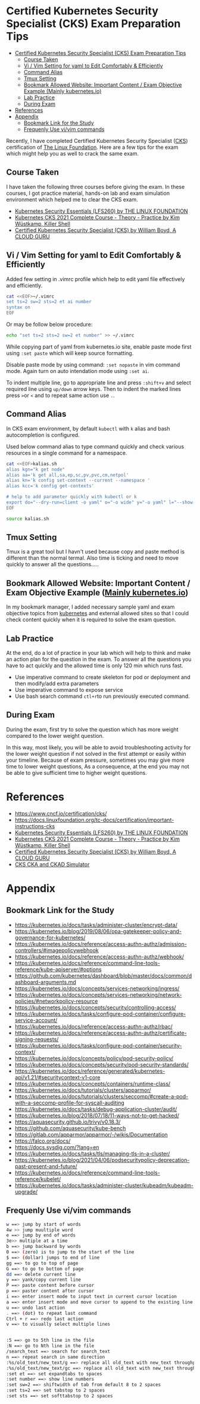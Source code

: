 # Certified Kubernetes Security Specialist (CKS) Exam Preparation Tips

- [Certified Kubernetes Security Specialist (CKS) Exam Preparation Tips](#certified-kubernetes-security-specialist-cks-exam-preparation-tips)
  - [Course Taken](#course-taken)
  - [Vi / Vim Setting for yaml to Edit Comfortably & Efficiently](#vi--vim-setting-for-yaml-to-edit-comfortably--efficiently)
  - [Command Alias](#command-alias)
  - [Tmux Setting](#tmux-setting)
  - [Bookmark Allowed Website: Important Content / Exam Objective Example (Mainly kubernetes.io)](#bookmark-allowed-website-important-content--exam-objective-example-mainly-kubernetesio)
  - [Lab Practice](#lab-practice)
  - [During Exam](#during-exam)
- [References](#references)
- [Appendix](#appendix)
  - [Bookmark Link for the Study](#bookmark-link-for-the-study)
  - [Frequenly Use vi/vim commands](#frequenly-use-vivim-commands)

Recently, I have completed Certified Kubernetes Security Specialist ([CKS](https://www.cncf.io/certification/cks/)) certification of [The Linux Foundation](https://www.linuxfoundation.org). Here are a few tips for the exam which might help you as well to crack the same exam.


## Course Taken
I have taken the following three courses before giving the exam. In these courses, I got practice material, hands-on lab and exam simulation environment which helped me to clear the CKS exam.
- [Kubernetes Security Essentials (LFS260) by THE LINUX FOUNDATION](https://training.linuxfoundation.org/training/kubernetes-security-essentials-lfs260/)
- [Kubernetes CKS 2021 Complete Course - Theory - Practice by Kim Wüstkamp, Killer Shell](https://www.udemy.com/share/103Mds2@FG1jV2JjSVEHdEBGC3JNfT1HYA==/)
- [Certified Kubernetes Security Specialist (CKS) by William Boyd, A CLOUD GURU](https://acloudguru.com/course/certified-kubernetes-security-specialist-cks)

## Vi / Vim Setting for yaml to Edit Comfortably & Efficiently

Added few setting in .vimrc profile which help to edit yaml file effectively and efficiently. 

```bash
cat <<EOF>~/.vimrc
set ts=2 sw=2 sts=2 et ai number
syntax on
EOF
```

Or may be follow below procedure:

```bash
echo "set ts=2 sts=2 sw=2 et number" >> ~/.vimrc
```

While copying part of yaml from kubernetes.io site, enable paste mode first using `:set paste` which will keep source formatting. 

Disable paste mode by using command: `:set nopaste` in vim command mode. Again turn on auto intendation mode using `:set ai`.

To indent multiple line, go to appropriate line and press `:shift+v` and select required line using `up/down` arrow keys. Then to indent the marked lines press  `>`or `<` and to repeat same action use `.`.



## Command Alias

In CKS exam environment, by default `kubectl` with `k` alias and bash autocompletion is configured. 

Used below command alias to type command quickly and check various resources in a single command for a namespace. 

```bash
cat <<EOF>kalias.sh
alias kgn="k get node" 
alias aa='k get all,sa,ep,sc,pv,pvc,cm,netpol'
alias kn='k config set-context --current --namespace '
alias kcc='k config get-contexts'

# help to add parameter quickly with kubectl or k 
export do="--dry-run=client -o yaml" o="-o wide" y="-o yaml" l="--show-labels" 
EOF

source kalias.sh
```



## Tmux Setting

Tmux is a great tool but I havn't used because copy and paste method is different than the normal termal. Also time is ticking and need to move quickly to answer all the questions.....



## Bookmark Allowed Website: Important Content / Exam Objective Example ([Mainly kubernetes.io](kubernetes.io))

In my bookmark manager, I added necessary sample yaml and exam objective topics from [kubernetes](kubernetes.io) and external allowed sites so that I could check content quickly when it is required to solve the exam question. 



## Lab Practice

At the end, do a lot of practice in your lab which will help to think and make an action plan for the question in the exam. To answer all the questions you have to act quickly and the allowed time is only 120 min which runs fast.

- Use imperative command to create skeleton for pod or deployment and then modify/add extra parameters
- Use imperative command to expose service
- Use bash search command `ctl+r`to run previously executed command.

## During Exam
During the exam, first try to solve the question which has more weight compared to the lower weight question.

In this way, most likely, you will be able to avoid troubleshooting activity for the lower weight question if not solved in the first attempt or easily within your timeline. Because of exam pressure, sometimes you may give more time to lower weight questions, As a consequence, at the end you may not be able to give sufficient time to higher weight questions.



# References
- https://www.cncf.io/certification/cks/
- https://docs.linuxfoundation.org/tc-docs/certification/important-instructions-cks
- [Kubernetes Security Essentials (LFS260) by THE LINUX FOUNDATION](https://training.linuxfoundation.org/training/kubernetes-security-essentials-lfs260/)
- [Kubernetes CKS 2021 Complete Course - Theory - Practice by Kim Wüstkamp, Killer Shell](https://www.udemy.com/share/103Mds2@FG1jV2JjSVEHdEBGC3JNfT1HYA==/)
- [Certified Kubernetes Security Specialist (CKS) by William Boyd, A CLOUD GURU](https://acloudguru.com/course/certified-kubernetes-security-specialist-cks)
- [CKS CKA and CKAD Simulator](https://killer.sh/)



# Appendix

## Bookmark Link for the Study
- https://kubernetes.io/docs/tasks/administer-cluster/encrypt-data/
- https://kubernetes.io/blog/2019/08/06/opa-gatekeeper-policy-and-governance-for-kubernetes/
- https://kubernetes.io/docs/reference/access-authn-authz/admission-controllers/#imagepolicywebhook
- https://kubernetes.io/docs/reference/access-authn-authz/webhook/
- https://kubernetes.io/docs/reference/command-line-tools-reference/kube-apiserver/#options
- https://github.com/kubernetes/dashboard/blob/master/docs/common/dashboard-arguments.md
- https://kubernetes.io/docs/concepts/services-networking/ingress/
- https://kubernetes.io/docs/concepts/services-networking/network-policies/#networkpolicy-resource
- https://kubernetes.io/docs/concepts/security/controlling-access/
- https://kubernetes.io/docs/tasks/configure-pod-container/configure-service-account/
- https://kubernetes.io/docs/reference/access-authn-authz/rbac/
- https://kubernetes.io/docs/reference/access-authn-authz/certificate-signing-requests/
- https://kubernetes.io/docs/tasks/configure-pod-container/security-context/
- https://kubernetes.io/docs/concepts/policy/pod-security-policy/
- https://kubernetes.io/docs/concepts/security/pod-security-standards/
- https://kubernetes.io/docs/reference/generated/kubernetes-api/v1.21/#securitycontext-v1-core
- https://kubernetes.io/docs/concepts/containers/runtime-class/
- https://kubernetes.io/docs/tutorials/clusters/apparmor/
- https://kubernetes.io/docs/tutorials/clusters/seccomp/#create-a-pod-with-a-seccomp-profile-for-syscall-auditing
- https://kubernetes.io/docs/tasks/debug-application-cluster/audit/
- https://kubernetes.io/blog/2018/07/18/11-ways-not-to-get-hacked/
- https://aquasecurity.github.io/trivy/v0.18.3/
- https://github.com/aquasecurity/kube-bench
- https://gitlab.com/apparmor/apparmor/-/wikis/Documentation
- https://falco.org/docs/
- https://docs.sysdig.com/?lang=en
- https://kubernetes.io/docs/tasks/tls/managing-tls-in-a-cluster/
- https://kubernetes.io/blog/2021/04/06/podsecuritypolicy-deprecation-past-present-and-future/
- https://kubernetes.io/docs/reference/command-line-tools-reference/kubelet/
- https://kubernetes.io/docs/tasks/administer-cluster/kubeadm/kubeadm-upgrade/

## Frequenly Use vi/vim commands

```bash
w ==> jump by start of words
4w >> jump muultiple word
e ==> jump by end of words
3e>> multiple at a time
b ==> jump backward by words
0 ==> (zero) is to jump to the start of the line
$ ==> (dollar) jumps to end of line
gg ==> to go to top of page
G ==> to go to bottom of page
dd ==> delete current line
y ==> yank/copy current line
P ==> paste content before cursor
p ==> paster content after cursor
i ==> enter insert mode to input text in current cursor location
a ==> enter insert mode and move cursor to append to the existing line
u ==> undo last action
. ==> (dot) to repeat last command
Ctrl + r ==> redo last action
v ==> to visually select multiple lines


:5 ==> go to 5th line in the file
:N ==> go to Nth line in the file
/search_text ==> search for search_text
n ==> repeat search in same direction
:%s/old_text/new_text/g ==> replace all old_text with new_text throughput file
:%s/old_text/new_text/gc ==> replace all old_text with new_text throughput file asking for confirmation before making each change
:set et ==> set expandtabs to spaces
:set number ==> show line numbers
:set sw=2 ==> shiftwidth of tab from default 8 to 2 spaces
:set ts=2 ==> set tabstop to 2 spaces
:set sts ==> set softtabstop to 2 spaces
```

